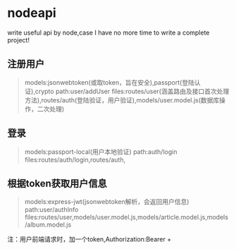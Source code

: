 # nodeapi
write useful api by node,case I have no more time to write a complete project!

## 注册用户
> models:jsonwebtoken(或取token，旨在安全),passport(登陆认证),crypto
> path:user/addUser
> files:routes/user(涵盖路由及接口首次处理方法),routes/auth(登陆验证，用户验证),models/user.model.js(数据库操作，二次处理)

## 登录
> models:passport-local(用户本地验证)
> path:auth/login
> files:routes/auth/login,routes/auth,

## 根据token获取用户信息
> models:express-jwt(jsonwebtoken解析，会返回用户信息)
> path:user/authInfo
> files:routes/user,models/user.model.js,models/article.model.js,models/album.model.js

注：用户前端请求时，加一个token,Authorization:Bearer +<token>